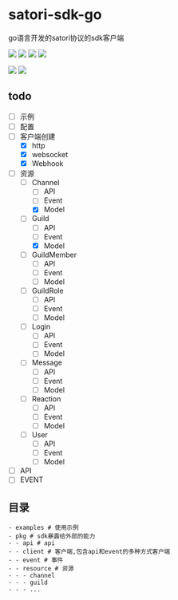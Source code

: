 # satori-sdk-go
go语言开发的satori协议的sdk客户端

[![](https://img.shields.io/github/license/dezhishen/satori-sdk-go.svg?style=for-the-badge&logo=github)](./LICENSE)
[![](https://img.shields.io/github/stars/dezhishen/satori-sdk-go.svg?style=for-the-badge&logo=github)](https://github.com/dezhishen/satori-sdk-go/stargazers)
[![](https://img.shields.io/github/forks/dezhishen/satori-sdk-go.svg?style=for-the-badge&logo=github)](https://github.com/dezhishen/satori-sdk-go/network/members)
[![](https://img.shields.io/github/contributors/dezhishen/satori-sdk-go.svg?style=for-the-badge&logo=github)](https://github.com/dezhishen/satori-sdk-go/graphs/contributors)

[![](https://img.shields.io/github/commit-activity/m/dezhishen/satori-sdk-go?logo=github&style=for-the-badge)](https://github.com/dezhishen/satori-sdk-go/graphs/commit-activity)
[![](https://img.shields.io/github/last-commit/dezhishen/satori-sdk-go.svg?style=for-the-badge&logo=github)](https://github.com/dezhishen/satori-sdk-go/commits)
## todo
- [ ] 示例
- [ ] 配置
- [ ] 客户端创建
  - [x] http
  - [x] websocket
  - [x] Webhook
- [ ] 资源
  - [ ] Channel
    - [ ] API
    - [ ] Event
    - [x] Model
  - [ ] Guild
    - [ ] API
    - [ ] Event
    - [x] Model
  - [ ] GuildMember
    - [ ] API
    - [ ] Event
    - [ ] Model
  - [ ] GuildRole
    - [ ] API
    - [ ] Event
    - [ ] Model
  - [ ] Login
    - [ ] API
    - [ ] Event
    - [ ] Model
  - [ ] Message
    - [ ] API
    - [ ] Event
    - [ ] Model
  - [ ] Reaction
    - [ ] API
    - [ ] Event
    - [ ] Model
  - [ ] User
    - [ ] API
    - [ ] Event
    - [ ] Model
- [ ] API
- [ ] EVENT

## 目录
```
- examples # 使用示例
- pkg # sdk暴露给外部的能力
- - api # api
- - client # 客户端,包含api和event的多种方式客户端
- - event # 事件
- - resource # 资源
- - - channel
- - - guild
- - - ...
```
